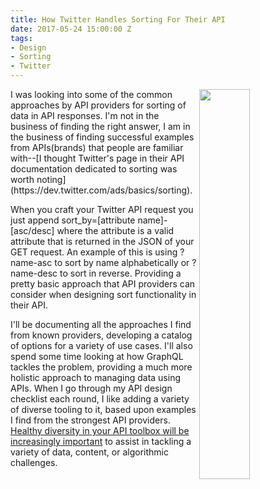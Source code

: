 ```yaml
---
title: How Twitter Handles Sorting For Their API
date: 2017-05-24 15:00:00 Z
tags:
- Design
- Sorting
- Twitter
---
```


<p><a href="https://dev.twitter.com/ads/basics/sorting"><img src="https://s3.amazonaws.com/kinlane-productions/twitter/twitter-developer-sorting.png" align="right" width="40%" /></a></p>I was looking into some of the common approaches by API providers for sorting of data in API responses. I'm not in the business of finding the right answer, I am in the business of finding successful examples from APIs(brands) that people are familiar with--[I thought Twitter's page in their API documentation dedicated to sorting was worth noting](https://dev.twitter.com/ads/basics/sorting).

When you craft your Twitter API request you just append sort_by=[attribute name]-[asc/desc] where the attribute is a valid attribute that is returned in the JSON of your GET request. An example of this is using ?name-asc to sort by name alphabetically or ?name-desc to sort in reverse. Providing a pretty basic approach that API providers can consider when designing sort functionality in their API.

I'll be documenting all the approaches I find from known providers, developing a catalog of options for a variety of use cases. I'll also spend some time looking at how GraphQL tackles the problem, providing a much more holistic approach to managing data using APIs. When I go through my API design checklist each round, I like adding a variety of diverse tooling to it, based upon examples I find from the strongest API providers. [Healthy diversity in your API toolbox will be increasingly important](http://apievangelist.com/2017/03/10/focus-on-having-a-robust-and-diverse-api-toolbox/) to assist in tackling a variety of data, content, or algorithmic challenges.